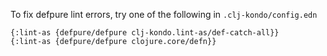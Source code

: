 
To fix defpure lint errors, try one of the following in `.clj-kondo/config.edn`

```
{:lint-as {defpure/defpure clj-kondo.lint-as/def-catch-all}}
{:lint-as {defpure/defpure clojure.core/defn}}
```
